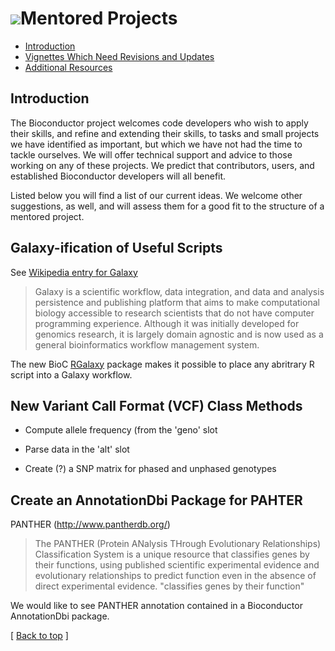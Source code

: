 ![](/images/icons/magnifier.gif)Mentored Projects
==================================================


* [Introduction](#introduction)
* [Vignettes Which Need Revisions and Updates](#vignettes)
* [Additional Resources](#resources)

<h2 id="introduction">Introduction</h2>

The Bioconductor project welcomes code developers who wish to apply their skills, and refine and extending their skills, to
tasks and small projects we have identified as important, but which we have not had the time to tackle ourselves.   We will
offer technical support and advice to those working on any of these projects.   We predict that contributors, users, and established
Bioconductor developers will all benefit.


Listed below you will find a list of our current ideas.  We welcome other suggestions, as well, and will assess them for a good fit
to the structure of a mentored project.

<h2 id="galaxy">Galaxy-ification of Useful Scripts</h2>
See <a href="http://en.wikipedia.org/wiki/Galaxy_%28computational_biology%29">Wikipedia entry for Galaxy</a>

<blockquote>
Galaxy is a scientific workflow, data integration, and data and
analysis persistence and publishing platform that aims to make
computational biology accessible to research scientists that do not
have computer programming experience. Although it was initially
developed for genomics research, it is largely domain agnostic and is
now used as a general bioinformatics workflow management system.
</blockquote>
The new BioC <a href=http://www.bioconductor.org/packages/devel/bioc/html/RGalaxy.html">RGalaxy</a>
 package makes it possible to place any abritrary R script into a Galaxy workflow.  


<h2 id="vcf">New Variant Call Format (VCF) Class Methods</h2>

* Compute allele frequency (from the 'geno' slot

* Parse data in the 'alt' slot 

* Create (?) a SNP matrix for phased and unphased genotypes

<h2 id='panther'> Create an AnnotationDbi Package for PAHTER</h2>

PANTHER (http://www.pantherdb.org/) 
<blockquote>

The PANTHER (Protein ANalysis THrough Evolutionary Relationships)
Classification System is a unique resource that classifies genes by
their functions, using published scientific experimental evidence and
evolutionary relationships to predict function even in the absence of
direct experimental evidence.  "classifies genes by their function"
</blockquote>

We would like to see PANTHER annotation contained in a Bioconductor AnnotationDbi
package.


<p class="back_to_top">[ <a href="#top">Back to top</a> ]</p>
